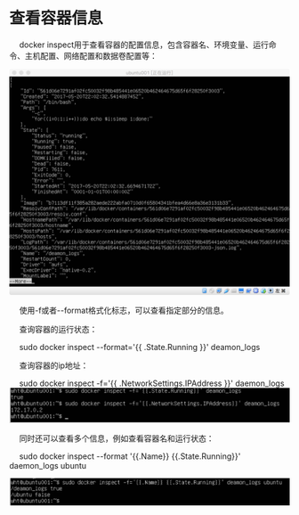 <h1>查看容器信息</h1>

<p>&emsp; docker inspect用于查看容器的配置信息，包含容器名、环境变量、运行命令、主机配置、网络配置和数据卷配置等：</p>
<img src="./assets/18.png" />

<p>&emsp; 使用-f或者--format格式化标志，可以查看指定部分的信息。</p>

<p>&emsp; 查询容器的运行状态：</p>

<p>&emsp; sudo docker inspect --format='{{ .State.Running }}' deamon_logs</p>


<p>&emsp; 查询容器的ip地址：</p>

<p>&emsp; sudo docker inspect -f='{{ .NetworkSettings.IPAddress }}' daemon_logs
<img src="./assets/19.png" />

<p>&emsp; 同时还可以查看多个信息，例如查看容器名和运行状态：</p>

<p>&emsp;  sudo docker inspect --format '{{.Name}} {{.State.Running}}' daemon_logs ubuntu</p>
<img src="./assets/20.png" />


